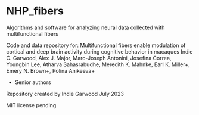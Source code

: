 # NHP_fibers
Algorithms and software for analyzing neural data collected with multifunctional fibers

Code and data repository for:
Multifunctional fibers enable modulation of cortical and deep brain activity during
cognitive behavior in macaques
Indie C. Garwood, Alex J. Major, Marc-Joseph Antonini, Josefina Correa, Youngbin Lee, 
Atharva Sahasrabudhe, Meredith K. Mahnke, Earl K. Miller+, Emery N. Brown+, Polina Anikeeva+
+ Senior authors

Repository created by
Indie Garwood 
July 2023

MIT license pending

